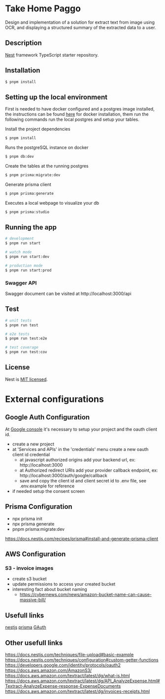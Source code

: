# Take Home Paggo
Design and implementation of a solution for extract text from image using OCR, and displaying a structured summary of the extracted data to a user.

## Description

[Nest](https://github.com/nestjs/nest) framework TypeScript starter repository.


## Installation

```bash
$ pnpm install
```

## Setting up the local environment
First is needed to have docker configured and a postgres image installed, the instructions can be found [here](https://docs.docker.com/engine/install/) for docker installation, them run the following commands run the local postgres and setup your tables.

Install the project dependencies
```bash
$ pnpm install
```

Runs the postgreSQL instance on docker
```bash
$ pnpm db:dev
```

Create the tables at the running postgres
```bash
$ pnpm prisma:migrate:dev
```

Generate prisma client
```bash
$ pnpm prisma:generate
```

Executes a local webpage to visualize your db
```bash
$ pnpm prisma:studio
```

## Running the app

```bash
# development
$ pnpm run start

# watch mode
$ pnpm run start:dev

# production mode
$ pnpm run start:prod
```

### Swagger API
Swagger document can be visited at http://localhost:3000/api

## Test
```bash
# unit tests
$ pnpm run test

# e2e tests
$ pnpm run test:e2e

# test coverage
$ pnpm run test:cov
```

## License

Nest is [MIT licensed](LICENSE).

# External configurations

## Google Auth Configuration
At [Google console](https://console.cloud.google.com/apis/credentials) it's necessary to setup your project and the oauth client id.
- create a new project
- at 'Services and APIs' in the 'credentials' menu create a new oauth client id credential
  - at javascript authorized origins add your backend url, ex: http://localhost:3000
  - at Authorized redirect URIs add your provider callback endpoint, ex: http://localhost:3000/auth/google/callback
  - save and copy the client id and client secret id to .env file, see .env.example for reference
- if needed setup the consent screen

## Prisma Configuration
- npx prisma init
- npx prisma generate
- pnpm prisma:migrate:dev

https://docs.nestjs.com/recipes/prisma#install-and-generate-prisma-client

## AWS Configuration
### S3 - invoice images
- create s3 bucket 
- update permissions to access your created bucket
- interesting fact about bucket naming
  - https://cybernews.com/news/amazon-bucket-name-can-cause-massive-bill/

## Usefull links
[nestjs](https://docs.nestjs.com/)
[prisma](https://docs.nestjs.com/recipes/prisma)
[GAuth](https://developers.google.com/identity/protocols/oauth2)

## Other usefull links
https://docs.nestjs.com/techniques/file-upload#basic-example
https://docs.nestjs.com/techniques/configuration#custom-getter-functions
https://developers.google.com/identity/protocols/oauth2
https://docs.aws.amazon.com/AmazonS3/
https://docs.aws.amazon.com/textract/latest/dg/what-is.html
https://docs.aws.amazon.com/textract/latest/dg/API_AnalyzeExpense.html#Textract-AnalyzeExpense-response-ExpenseDocuments
https://docs.aws.amazon.com/textract/latest/dg/invoices-receipts.html
